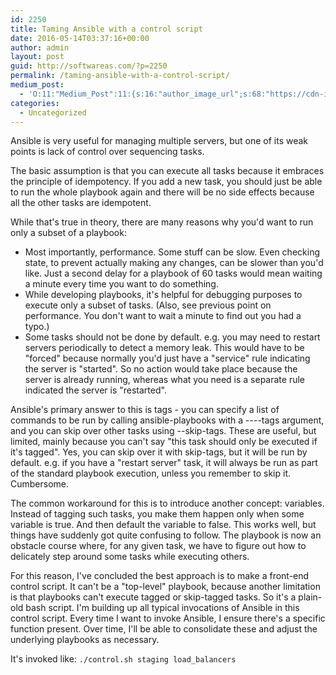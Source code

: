 ```yaml
---
id: 2250
title: Taming Ansible with a control script
date: 2016-05-14T03:37:16+00:00
author: admin
layout: post
guid: http://softwareas.com/?p=2250
permalink: /taming-ansible-with-a-control-script/
medium_post:
  - 'O:11:"Medium_Post":11:{s:16:"author_image_url";s:68:"https://cdn-images-1.medium.com/fit/c/200/200/0*8ZyBPj8z4gUV0dfA.jpg";s:10:"author_url";s:28:"https://medium.com/@mahemoff";s:11:"byline_name";N;s:12:"byline_email";N;s:10:"cross_link";s:3:"yes";s:2:"id";s:12:"81bd228baf1a";s:21:"follower_notification";s:2:"no";s:7:"license";s:8:"cc-40-by";s:14:"publication_id";s:2:"-1";s:6:"status";s:5:"draft";s:3:"url";s:41:"https://medium.com/@mahemoff/81bd228baf1a";}'
categories:
  - Uncategorized
---
```

Ansible is very useful for managing multiple servers, but one of its weak points is lack of control over sequencing tasks.

The basic assumption is that you can execute all tasks because it embraces the principle of idempotency. If you add a new task, you should just be able to run the whole playbook again and there will be no side effects because all the other tasks are idempotent.

While that's true in theory, there are many reasons why you'd want to run only a subset of a playbook:

* Most importantly, performance. Some stuff can be slow. Even checking state, to prevent actually making any changes, can be slower than you'd like. Just a second delay for a playbook of 60 tasks would mean waiting a minute every time you want to do something.
* While developing playbooks, it's helpful for debugging purposes to execute only a subset of tasks. (Also, see previous point on performance. You don't want to wait a minute to find out you had a typo.)
* Some tasks should not be done by default. e.g. you may need to restart servers periodically to detect a memory leak. This would have to be "forced" because normally you'd just have a "service" rule indicating the server is "started". So no action would take place because the server is already running, whereas what you need is a separate rule indicated the server is "restarted".

Ansible's primary answer to this is tags - you can specify a list of commands to be run by calling ansible-playbooks with a ----tags argument, and you can skip over other tasks using --skip-tags. These are useful, but limited, mainly because you can't say "this task should only be executed if it's tagged". Yes, you can skip over it with skip-tags, but it will be run by default. e.g. if you have a "restart server" task, it will always be run as part of the standard playbook execution, unless you remember to skip it. Cumbersome.

The common workaround for this is to introduce another concept: variables. Instead of tagging such tasks, you make them happen only when some variable is true. And then default the variable to false. This works well, but things have suddenly got quite confusing to follow. The playbook is now an obstacle course where, for any given task, we have to figure out how to delicately step around some tasks while executing others.

For this reason, I've concluded the best approach is to make a front-end control script. It can't be a "top-level" playbook, because another limitation is that playbooks can't execute tagged or skip-tagged tasks. So it's a plain-old bash script. I'm building up all typical invocations of Ansible in this control script.  Every time I want to invoke Ansible, I ensure there's a specific function present. Over time, I'll be able to consolidate these and adjust the underlying playbooks as necessary.

<script src="https://gist.github.com/mahemoff/5febd49128dfa5cae24243968f2289c4.js"></script>

It's invoked like: `./control.sh staging load_balancers`